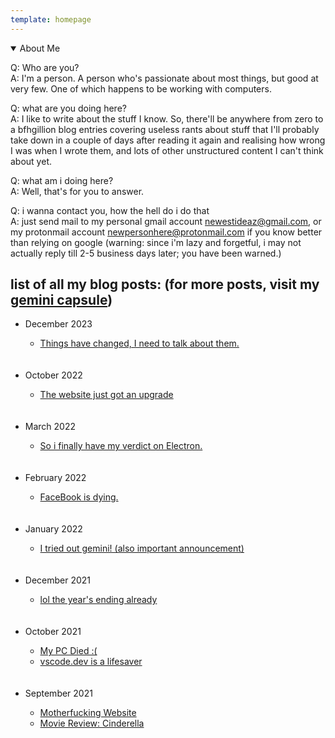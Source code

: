 ```yaml
---
template: homepage
---
```


<details class="about-me" open=""><summary> About Me </summary>
    <p> Q: Who are you? <br>A: I'm a person. A person who's passionate about most things, but good at very few. One of which happens to be working with computers. </p>
    <p>Q: what are you doing here? <br>
      A: I like to write about the stuff I know. So, there'll be anywhere from zero to a bfhgillion blog entries covering useless rants about stuff that I'll probably take down in a couple of days after reading it again and realising how wrong I was when I wrote them, and lots of other unstructured content I can't think about yet.</p>
      <p>Q: what am i doing here? <br> 
      A: Well, that's for you to answer. </p>
      <p>Q: i wanna contact you, how the hell do i do that <br>
      A: just send mail to my personal gmail account <a href="mailto:newestideaz@gmail.com?subject=Hi Ash!">newestideaz@gmail.com</a>, or my protonmail account <a href="mailto:newpersonhere@protonmail.com?subject=Hi Ash!">newpersonhere@protonmail.com</a> if you know better than relying on google (warning: since i'm lazy and forgetful, i may not actually reply till 2-5 business days later; you have been warned.)</p>
</details>
  
## list of all my blog posts: (for more posts, visit my [gemini capsule](gemini://not-a-web-developer.srht.site/))
  
<ul class="no-bullets">
  <li class="month">December 2023</li>
  <ul class="no-bullets">
    <li class="postname"><a href="/2023/December/shot-at-hope.html">Things have changed, I need to talk about them.</a></li>
  </ul><br><br>
  <li class="month">October 2022</li>
  <ul class="no-bullets">
    <li class="postname"><a href="/2022/October/teeny.html">The website just got an upgrade</a></li>
  </ul><br><br>
  <li class="month">March 2022</li>
  <ul class="no-bullets">
    <li class="postname"><a href="/2022/March/electron.html">So i finally have my verdict on Electron.</a></li>
  </ul><br><br>
  <li class="month">February 2022</li>
  <ul class="no-bullets">
    <li class="postname"><a href="/2022/February/fb-dying.html">FaceBook is dying.</a></li>
  </ul><br><br>
  <li class="month">January 2022</li>
  <ul class="no-bullets">
    <li class="postname"><a href="/2022/January/gemini.html">I tried out gemini! (also important announcement)</a></li>
  </ul><br><br>
  <li class="month">December 2021</li>
  <ul class="no-bullets">
    <li class="postname"><a href="/2021/December/end-of-2021.html">lol the year's ending already</a></li>
  </ul><br><br>
  <li class="month">October 2021</li>
  <ul class="no-bullets">
    <li class="postname"><a href="/2021/October/pc-ded.html">My PC Died :(</a></li>
    <li class="postname"><a href="/2021/October/vscode-web.html">vscode.dev is a lifesaver</a></li>
  </ul><br><br>
  <li class="month">September 2021</li>
  <ul class="no-bullets">
    <li class="postname"><a href="/2021/September/motherfuckingwebsite.html">Motherfucking Website</a></li>
    <li class="postname"><a href="/2021/September/cinderella.html"> Movie Review: Cinderella </a></li>
  </ul><br><br>
</ul>
  

